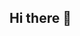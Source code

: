 ## Hi there 👋

<!--
**dberr012/dberr012** is a ✨ _special_ ✨ repository because its `README.md` (this file) appears on your GitHub profile.

Here are some ideas to get you started:

- 🔭 I’m currently working on new coding projects to enhance my skills
- 🌱 I’m currently learning more about coding languages
- 👯 I’m looking to collaborate on any potential coding projects
- 🤔 I’m looking for help with anything to make me a better coder and programmer
- 💬 Ask me about my career goals with my Computer Science degree
- 📫 How to reach me: dberr012@odu.edu 
- 😄 Pronouns: he/him
- ⚡ Fun fact: I like to travel to new places on the weekends.
